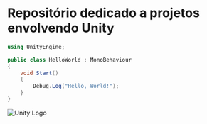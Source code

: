 # Repositório dedicado a projetos envolvendo Unity

```csharp
using UnityEngine;

public class HelloWorld : MonoBehaviour
{
    void Start()
    {
        Debug.Log("Hello, World!");
    }
}
```
![Unity Logo](https://upload.wikimedia.org/wikipedia/commons/1/19/Unity_Technologies_logo.svg)

